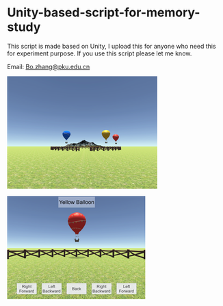 # Unity-based-script-for-memory-study

This script is made based on Unity, I upload this for anyone who need this for experiment purpose. If you use this script please let me know. 

Email: Bo.zhang@pku.edu.cn


![alt tag](https://github.com/ZHANGneuro/Unity-based-script-for-memory-study/blob/master/1.png)

![alt tag](https://github.com/ZHANGneuro/Unity-based-script-for-memory-study/blob/master/2.png)

